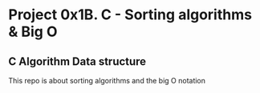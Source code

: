 # Project 0x1B. C - Sorting algorithms & Big O
## C Algorithm Data structure
This repo is about sorting algorithms and the big O notation
